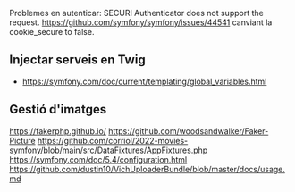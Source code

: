 Problemes en autenticar:
SECURI Authenticator does not support the request.
https://github.com/symfony/symfony/issues/44541
canviant la cookie_secure to false.

## Injectar serveis en Twig
- https://symfony.com/doc/current/templating/global_variables.html

## Gestió d'imatges
https://fakerphp.github.io/
https://github.com/woodsandwalker/Faker-Picture
https://github.com/corriol/2022-movies-symfony/blob/main/src/DataFixtures/AppFixtures.php
https://symfony.com/doc/5.4/configuration.html
https://github.com/dustin10/VichUploaderBundle/blob/master/docs/usage.md
